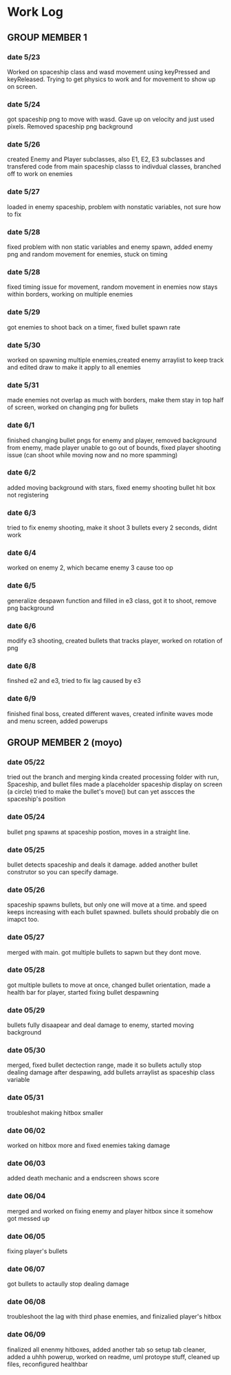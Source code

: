 # Work Log

## GROUP MEMBER 1

### date 5/23

Worked on spaceship class and wasd movement using keyPressed and keyReleased. Trying to get physics to work and for movement to show up on screen.

### date 5/24
got spaceship png to move with wasd. Gave up on velocity and just used pixels. Removed spaceship png background

### date 5/26
created Enemy and Player subclasses, also E1, E2, E3 subclasses and transfered code from main spaceship classs to indivdual classes, branched off to work on enemies

### date 5/27
loaded in enemy spaceship, problem with nonstatic variables, not sure how to fix

### date 5/28
fixed problem with non static variables and enemy spawn, added enemy png and random movement for enemies, stuck on timing

### date 5/28
fixed timing issue for movement, random movement in enemies now stays within borders, working on multiple enemies

### date 5/29
got enemies to shoot back on a timer, fixed bullet spawn rate

### date 5/30
worked on spawning multiple enemies,created enemy arraylist to keep track and edited draw to make it apply to all enemies

### date 5/31
made enemies not overlap as much with borders, make them stay in top half of screen, worked on changing png for bullets

### date 6/1
finished changing bullet pngs for enemy and player, removed background from enemy, made player unable to go out of bounds, fixed player shooting issue (can shoot while moving now and no more spamming)

### date 6/2
added moving background with stars, fixed enemy shooting bullet hit box not registering 

### date 6/3
tried to fix enemy shooting, make it shoot 3 bullets every 2 seconds, didnt work

### date 6/4
worked on enemy 2, which became enemy 3 cause too op

### date 6/5
generalize despawn function and filled in e3 class, got it to shoot, remove png background

### date 6/6
modify e3 shooting, created bullets that tracks player, worked on rotation of png

### date 6/8
finshed e2 and e3, tried to fix lag caused by e3

### date 6/9
finished final boss, created different waves, created infinite waves mode and menu screen, added powerups 



## GROUP MEMBER 2 (moyo)

### date 05/22

tried out the branch and merging kinda
created processing folder with run, Spaceship, and bullet files
made a placeholder spaceship display on screen (a circle)
tried to make the bullet's move() but can yet asscces the spaceship's position

### date 05/24

bullet png spawns at spaceship postion, moves in a straight line.

### date 05/25

bullet detects spaceship and deals it damage. added another bullet construtor so you can specify damage.

### date 05/26

spaceship spawns bullets, but only one will move at a time. and speed keeps increasing with each bullet spawned. bullets should probably die on imapct too.

### date 05/27

merged with main. got multiple bullets to sapwn but they dont move.

### date 05/28

got multiple bullets to move at once, changed bullet orientation, made a health bar for player, started fixing bullet despawning

### date 05/29

bullets fully disaapear and deal damage to enemy, started moving background

### date 05/30
merged, fixed bullet dectection range, made it so bullets actully stop dealing damage after despawing, add bullets arraylist as spaceship class variable

### date 05/31
troubleshot making hitbox smaller

### date 06/02
worked on hitbox more and fixed enemies taking damage

### date 06/03
added death mechanic and a endscreen shows score

### date 06/04
merged and worked on fixing enemy and player hitbox since it somehow got messed up

### date 06/05
fixing player's bullets

### date 06/07
got bullets to actaully stop dealing damage

### date 06/08
troubleshoot the lag with third phase enemies, and finizalied player's hitbox

### date 06/09
finalized all enenmy hitboxes, added another tab so setup tab cleaner, added a uhhh powerup, worked on readme, uml protoype stuff, cleaned up files, reconfigured healthbar